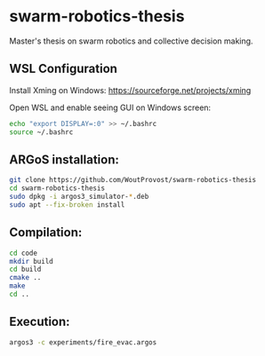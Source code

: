 # swarm-robotics-thesis
Master's thesis on swarm robotics and collective decision making.

## WSL Configuration
Install Xming on Windows:
https://sourceforge.net/projects/xming

Open WSL and enable seeing GUI on Windows screen:
```bash
echo "export DISPLAY=:0" >> ~/.bashrc
source ~/.bashrc
```

## ARGoS installation:
```bash
git clone https://github.com/WoutProvost/swarm-robotics-thesis
cd swarm-robotics-thesis
sudo dpkg -i argos3_simulator-*.deb
sudo apt --fix-broken install
```

## Compilation:
```bash
cd code
mkdir build
cd build
cmake ..
make
cd ..
```

## Execution:
```bash
argos3 -c experiments/fire_evac.argos
```
